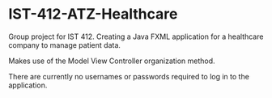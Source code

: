 # IST-412-ATZ-Healthcare
Group project for IST 412. Creating a Java FXML application for a healthcare company to manage patient data. 

Makes use of the Model View Controller organization method. 

There are currently no usernames or passwords required to log in to the application.
